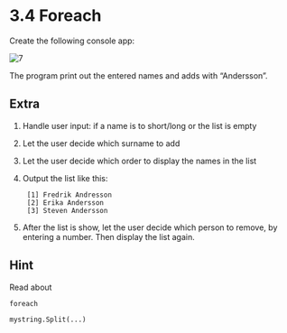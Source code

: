 ﻿# 3.4 Foreach

Create the following console app:

![7](Images/7.png)
 
The program print out the entered names and adds with “Andersson”. 

## Extra

1. Handle user input: if a name is to short/long or the list is empty

2. Let the user decide which surname to add

3. Let the user decide which order to display the names in the list

4. Output the list like this:

	    [1] Fredrik Andresson
	    [2] Erika Andersson
	    [3] Steven Andersson

5. After the list is show, let the user decide which person to remove, by entering a number. Then display the list again.

## Hint

Read about

    foreach

    mystring.Split(...)